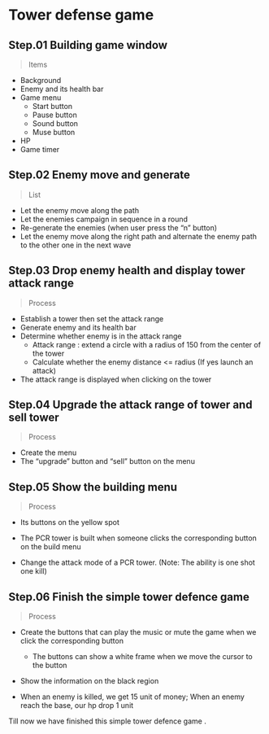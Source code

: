 # Tower defense game 

Step.01 Building game window
-----
>Items
* Background
* Enemy and its health bar
* Game menu
  * Start button 
  * Pause button
  * Sound button
  * Muse button
* HP
* Game timer

Step.02 Enemy move and generate
-----
> List
* Let the enemy move along the path
* Let the enemies campaign in sequence in a round
* Re-generate the enemies (when user press the “n” button)
* Let the enemy move along the right path and alternate the enemy path to the other one in the next wave

Step.03 Drop enemy health and display tower attack range
-----
>Process
* Establish a tower then set the attack range
* Generate enemy and its health bar
* Determine whether enemy is in the attack range
  * Attack range : extend a circle with a radius of 150 from the center of the tower
  * Calculate whether the enemy distance <= radius (If yes launch an attack)
* The attack range is displayed when clicking on the tower

Step.04 Upgrade the attack range of tower and sell tower
-----
>Process
* Create the menu
* The “upgrade” button and “sell” button on the menu

Step.05 Show the building menu
-----
>Process
* Its buttons on the yellow spot

* The PCR tower is built when someone clicks the corresponding button on the build menu

* Change the attack mode of a PCR tower. (Note: The ability is one shot one kill)

Step.06 Finish the simple tower defence game
-----
>Process
* Create the buttons that can play the music or mute the game when we click the corresponding button
  * The buttons can show a white frame when we move the cursor to the button

* Show the information on the black region

* When an enemy is killed, we get 15 unit of money; When an enemy reach the base, our hp drop 1 unit

Till now we have finished this simple tower defence game .
